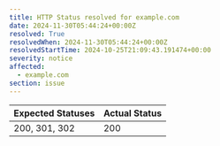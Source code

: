```yaml
---
title: HTTP Status resolved for example.com
date: 2024-11-30T05:44:24+00:00Z
resolved: True
resolvedWhen: 2024-11-30T05:44:24+00:00Z
resolvedStartTime: 2024-10-25T21:09:43.191474+00:00
severity: notice
affected:
  - example.com
section: issue
---
```


| Expected Statuses | Actual Status  |
|-------------------|----------------|
| 200, 301, 302 | 200 |
